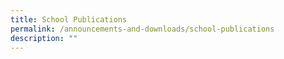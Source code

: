 ```yaml
---
title: School Publications
permalink: /announcements-and-downloads/school-publications
description: ""
---
```

